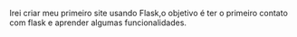 Irei criar meu primeiro site usando Flask,o objetivo é ter o primeiro contato com flask e aprender algumas funcionalidades.

